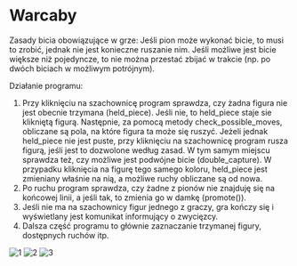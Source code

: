 # Warcaby

  Zasady bicia obowiązujące w grze: Jeśli pion może wykonać bicie, to musi to zrobić, jednak nie jest konieczne ruszanie nim. Jeśli możliwe jest bicie większe niż pojedyncze, to nie można przestać zbijać w trakcie (np. po dwóch biciach w możliwym potrójnym).

  Działanie programu:
1. Przy kliknięciu na szachownicę program sprawdza, czy żadna figura nie jest obecnie trzymana (held_piece). Jeśli nie, to held_piece staje sie klikniętą figurą. Następnie, za pomocą metody check_possible_moves, obliczane są pola, na które figura ta może się ruszyć. Jeżeli jednak held_piece nie jest puste, przy kliknięciu na szachownicę program rusza figurą, jeśli jest to dozwolone według zasad. W tym samym miejscu sprawdza też, czy możliwe jest podwójne bicie (double_capture). W przypadku kliknięcia na figurę tego samego koloru, held_piece jest zmieniany właśnie na nią, a możliwe ruchy obliczane są od nowa. 
2. Po ruchu program sprawdza, czy żadne z pionów nie znajduję się na końcowej linii, a jeśli tak, to zmienia go w damkę (promote()).
3. Jeśli nie ma na szachownicy figur jednego z graczy, gra kończy się i wyświetlany jest komunikat informujący o zwycięzcy.
4. Dalsza część programu to głównie zaznaczanie trzymanej figury, dostępnych ruchów itp.

![1](https://user-images.githubusercontent.com/81564842/167607463-7cb6e352-933c-47ef-972f-165cc238a998.PNG)
![2](https://user-images.githubusercontent.com/81564842/167607502-9604c241-b005-4866-bd52-ef70d6ba2b35.PNG)
![3](https://user-images.githubusercontent.com/81564842/167607528-3916a790-0e03-4335-b4e7-18ad531f8d1a.PNG)
